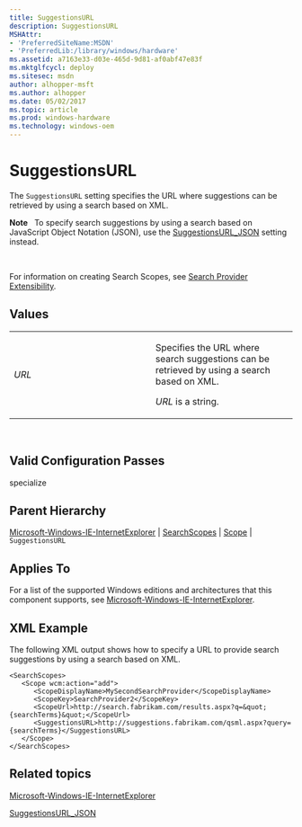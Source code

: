 ```yaml
---
title: SuggestionsURL
description: SuggestionsURL
MSHAttr:
- 'PreferredSiteName:MSDN'
- 'PreferredLib:/library/windows/hardware'
ms.assetid: a7163e33-d03e-465d-9d81-af0abf47e83f
ms.mktglfcycl: deploy
ms.sitesec: msdn
author: alhopper-msft
ms.author: alhopper
ms.date: 05/02/2017
ms.topic: article
ms.prod: windows-hardware
ms.technology: windows-oem
---
```


# SuggestionsURL


The `SuggestionsURL` setting specifies the URL where suggestions can be retrieved by using a search based on XML.

**Note**  
To specify search suggestions by using a search based on JavaScript Object Notation (JSON), use the [SuggestionsURL\_JSON](microsoft-windows-ie-internetexplorer-searchscopes-scope-suggestionsurl-json.md) setting instead.

 

For information on creating Search Scopes, see [Search Provider Extensibility](http://go.microsoft.com/fwlink/?LinkId=137666).

## Values


<table>
<colgroup>
<col width="50%" />
<col width="50%" />
</colgroup>
<tbody>
<tr class="odd">
<td><p><em>URL</em></p></td>
<td><p>Specifies the URL where search suggestions can be retrieved by using a search based on XML.</p>
<p><em>URL</em> is a string.</p></td>
</tr>
</tbody>
</table>

 

## Valid Configuration Passes


specialize

## Parent Hierarchy


[Microsoft-Windows-IE-InternetExplorer](microsoft-windows-ie-internetexplorer.md) | [SearchScopes](microsoft-windows-ie-internetexplorer-searchscopes.md) | [Scope](microsoft-windows-ie-internetexplorer-searchscopes-scope.md) | `SuggestionsURL`

## Applies To


For a list of the supported Windows editions and architectures that this component supports, see [Microsoft-Windows-IE-InternetExplorer](microsoft-windows-ie-internetexplorer.md).

## XML Example


The following XML output shows how to specify a URL to provide search suggestions by using a search based on XML.

```
<SearchScopes>
   <Scope wcm:action="add">
      <ScopeDisplayName>MySecondSearchProvider</ScopeDisplayName>
      <ScopeKey>SearchProvider2</ScopeKey>
      <ScopeUrl>http://search.fabrikam.com/results.aspx?q=&quot;{searchTerms}&quot;</ScopeUrl>
      <SuggestionsURL>http://suggestions.fabrikam.com/qsml.aspx?query={searchTerms}</SuggestionsURL>
   </Scope>
</SearchScopes>
```

## Related topics


[Microsoft-Windows-IE-InternetExplorer](microsoft-windows-ie-internetexplorer.md)

[SuggestionsURL\_JSON](microsoft-windows-ie-internetexplorer-searchscopes-scope-suggestionsurl-json.md)

 

 







